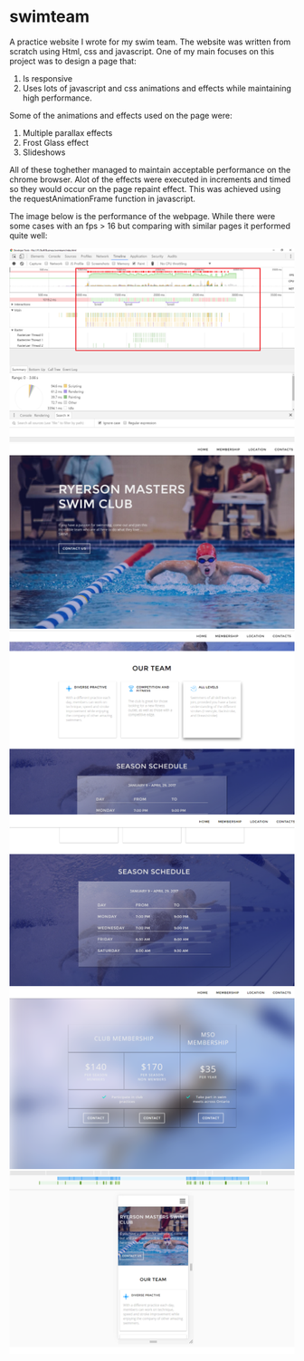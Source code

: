 # swimteam
A practice website I wrote for my swim team. The website was written from scratch using Html, css and javascript. 
One of my main focuses on this project was to design a page that:

1. Is responsive
2. Uses lots of javascript and css animations and effects while maintaining high performance.

Some of the animations and effects used on the page were:

1. Multiple parallax effects
2. Frost Glass effect
3. Slideshows

All of these toghether managed to maintain acceptable performance on the chrome browser. Alot of the effects were executed in increments
and timed so they would occur on the page repaint effect. This was achieved using the requestAnimationFrame function in javascript.

The image below is the performance of the webpage. While there were some cases with an fps > 16 but comparing with similar pages it performed quite well:

![](/Pics/results/1.png)
![](/Pics/results/2.png)
![](/Pics/results/3.png)
![](/Pics/results/4.png)
![](/Pics/results/5.png)
![](/Pics/results/6.png)




